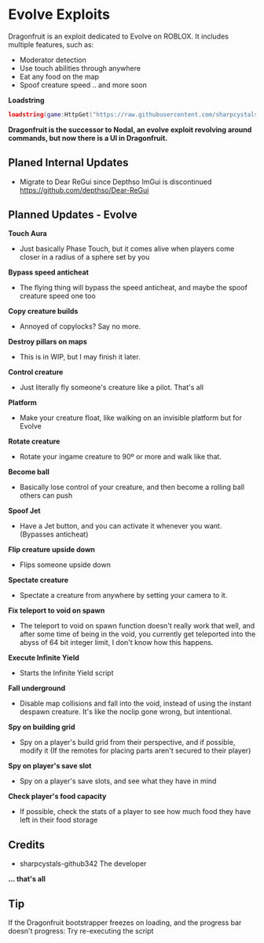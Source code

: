 # Evolve Exploits
Dragonfruit is an exploit dedicated to Evolve on ROBLOX. It includes multiple features, such as:
- Moderator detection
- Use touch abilities through anywhere
- Eat any food on the map
- Spoof creature speed
.. and more soon

**Loadstring**
```lua
loadstring(game:HttpGet("https://raw.githubusercontent.com/sharpcystals-github342/Dragonfruit/refs/heads/main/DragonfruitLoader.lua"))()
```

**Dragonfruit is the successor to Nodal, an evolve exploit revolving around commands, but now there is a UI in Dragonfruit.**

## Planed Internal Updates
- Migrate to Dear ReGui since Depthso ImGui is discontinued https://github.com/depthso/Dear-ReGui

## Planned Updates - Evolve
**Touch Aura**

- Just basically Phase Touch, but it comes alive when players come closer in a radius of a sphere set by you

**Bypass speed anticheat**

- The flying thing will bypass the speed anticheat, and maybe the spoof creature speed one too

**Copy creature builds**

- Annoyed of copylocks? Say no more.

**Destroy pillars on maps**

- This is in WIP, but I may finish it later.

**Control creature**

- Just literally fly someone's creature like a pilot. That's all

**Platform**

- Make your creature float, like walking on an invisible platform but for Evolve

**Rotate creature**

- Rotate your ingame creature to 90º or more and walk like that.

**Become ball**

- Basically lose control of your creature, and then become a rolling ball others can push

**Spoof Jet**

- Have a Jet button, and you can activate it whenever you want. (Bypasses anticheat)

**Flip creature upside down**

- Flips someone upside down

**Spectate creature**

- Spectate a creature from anywhere by setting your camera to it.

**Fix teleport to void on spawn**

- The teleport to void on spawn function doesn't really work that well, and after some time of being in the void, you currently get teleported into the abyss of 64 bit integer limit, I don't know how this happens.

**Execute Infinite Yield**

- Starts the Infinite Yield script

**Fall underground**

- Disable map collisions and fall into the void, instead of using the instant despawn creature. It's like the noclip gone wrong, but intentional.

**Spy on building grid**

- Spy on a player's build grid from their perspective, and if possible, modify it (If the remotes for placing parts aren't secured to their player)

**Spy on player's save slot**

- Spy on a player's save slots, and see what they have in mind

**Check player's food capacity**

- If possible, check the stats of a player to see how much food they have left in their food storage

## Credits
- sharpcystals-github342 The developer

**... that's all**

## Tip
If the Dragonfruit bootstrapper freezes on loading, and the progress bar doesn't progress: Try re-executing the script
